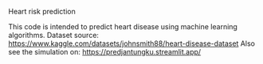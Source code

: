 Heart risk prediction

This code is intended to predict heart disease using machine learning algorithms.
Dataset source: https://www.kaggle.com/datasets/johnsmith88/heart-disease-dataset
Also see the simulation on: https://predjantungku.streamlit.app/
